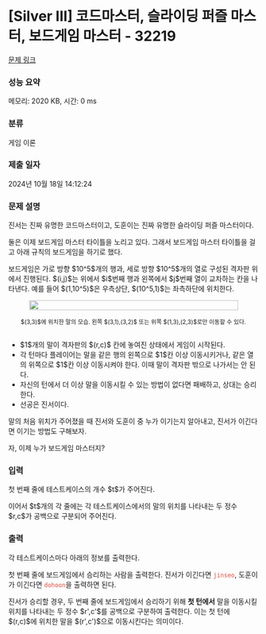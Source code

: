# [Silver III] 코드마스터, 슬라이딩 퍼즐 마스터, 보드게임 마스터 - 32219 

[문제 링크](https://www.acmicpc.net/problem/32219) 

### 성능 요약

메모리: 2020 KB, 시간: 0 ms

### 분류

게임 이론

### 제출 일자

2024년 10월 18일 14:12:24

### 문제 설명

<p>진서는 진짜 유명한 코드마스터이고, 도훈이는 진짜 유명한 슬라이딩 퍼즐 마스터이다.</p>

<p>둘은 이제 보드게임 마스터 타이틀을 노리고 있다. 그래서 보드게임 마스터 타이틀을 걸고 아래 규칙의 보드게임을 하기로 했다.</p>

<p>보드게임은 가로 방향 $10^5$개의 행과, 세로 방향 $10^5$개의 열로 구성된 격자판 위에서 진행된다. $(i,j)$는 위에서 $i$번째 행과 왼쪽에서 $j$번째 열이 교차하는 칸을 나타낸다. 예를 들어 $(1,10^5)$은 우측상단, $(10^5,1)$는 좌측하단에 위치한다.</p>

<div style="display: flex; flex-direction: column; align-items: center; justify-content: center;"><img alt="" src="https://upload.acmicpc.net/b6aa5f10-59ba-4369-9add-ac1d980d63b9/-/preview/" style="width: 100%; max-width: 421px;">
<p style="text-align: center;"><small>$(3,3)$에 위치한 말의 모습. 왼쪽 $(3,1),(3,2)$ 또는 위쪽 $(1,3),(2,3)$로만 이동할 수 있다.</small></p>
</div>

<ul>
	<li>$1$개의 말이 격자판의 $(r,c)$ 칸에 놓여진 상태에서 게임이 시작된다.</li>
	<li>각 턴마다 플레이어는 말을 같은 행의 왼쪽으로 $1$칸 이상 이동시키거나, 같은 열의 위쪽으로 $1$칸 이상 이동시켜야 한다. 이때 말이 격자판 밖으로 나가서는 안 된다.</li>
	<li>자신의 턴에서 더 이상 말을 이동시킬 수 있는 방법이 없다면 패배하고, 상대는 승리한다.</li>
	<li>선공은 진서이다.</li>
</ul>

<p>말의 처음 위치가 주어졌을 때 진서와 도훈이 중 누가 이기는지 알아내고, 진서가 이긴다면 이기는 방법도 구해보자.</p>

<p>자, 이제 누가 보드게임 마스터지?</p>

### 입력 

 <p>첫 번째 줄에 테스트케이스의 개수 $t$가 주어진다.</p>

<p>이어서 $t$개의 각 줄에는 각 테스트케이스에서의 말의 위치를 나타내는 두 정수 $r,c$가 공백으로 구분되어 주어진다.</p>

### 출력 

 <p>각 테스트케이스마다 아래의 정보를 출력한다.</p>

<p>첫 번째 줄에 보드게임에서 승리하는 사람을 출력한다. 진서가 이긴다면 <span style="color:#e74c3c;"><code>jinseo</code></span>, 도훈이가 이긴다면 <span style="color:#e74c3c;"><code>dohoon</code></span>을 출력하면 된다.</p>

<p>진서가 승리할 경우, 두 번째 줄에 보드게임에서 승리하기 위해 <strong>첫 턴에서</strong> 말을 이동시킬 위치를 나타내는 두 정수 $r',c'$를 공백으로 구분하여 출력한다. 이는 첫 턴에 $(r,c)$에 위치한 말을 $(r',c')$으로 이동시킨다는 의미이다.</p>

